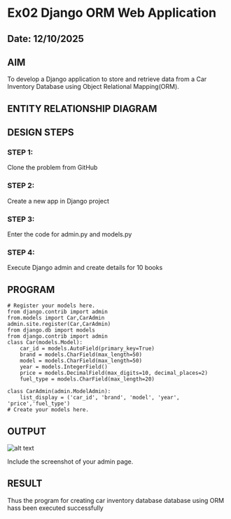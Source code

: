 # Ex02 Django ORM Web Application
## Date: 12/10/2025

## AIM
To develop a Django application to store and retrieve data from a Car Inventory Database using Object Relational Mapping(ORM).

## ENTITY RELATIONSHIP DIAGRAM



## DESIGN STEPS

### STEP 1:
Clone the problem from GitHub

### STEP 2:
Create a new app in Django project

### STEP 3:
Enter the code for admin.py and models.py

### STEP 4:
Execute Django admin and create details for 10 books

## PROGRAM
```
# Register your models here.
from django.contrib import admin
from.models import Car,CarAdmin
admin.site.register(Car,CarAdmin)
from django.db import models
from django.contrib import admin
class Car(models.Model):
    car_id = models.AutoField(primary_key=True)  
    brand = models.CharField(max_length=50)
    model = models.CharField(max_length=50)
    year = models.IntegerField()
    price = models.DecimalField(max_digits=10, decimal_places=2)
    fuel_type = models.CharField(max_length=20)

class CarAdmin(admin.ModelAdmin):
    list_display = ('car_id', 'brand', 'model', 'year', 'price','fuel_type')
# Create your models here.

```


## OUTPUT
![alt text](<WhatsApp Image 2025-10-12 at 10.48.41 AM.jpeg>)

Include the screenshot of your admin page.


## RESULT
Thus the program for creating car inventory database database using ORM hass been executed successfully
